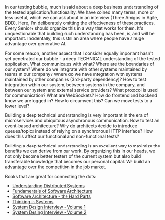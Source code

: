 In our testing bubble, much is said about a deep business understanding of the tested application/functionality. We have
coined many terms, more or less useful, which we can ask about in an interview (Three Amigos in Agile, BDD). Here, I'm
deliberately omitting the effectiveness of these practices. Every Senior+ should organize this in a way that works for
them. It's unquestionable that building such understanding has been, is, and will be important. Incidentally, this is
still an area where people have a huge advantage over generative AI.

For some reason, another aspect that I consider equally important hasn't yet penetrated our bubble - a deep TECHNICAL
understanding of the tested application. What communicates with what? Where are the boundaries of our system? Where do
we integrate with other systems maintained by teams in our company? Where do we have integration with systems maintained
by other companies (3rd-party dependency)? How to test integration within our system, between systems in the company,
and between our system and external service providers? What protocol is used for communication? What are WebSockets? How
do frontend and backend know we are logged in? How to circumvent this? Can we move tests to a lower level?

Building a deep technical understanding is very important in the era of microservices and ubiquitous asynchronous
communication. How to test an event-based architecture? Why do architects decide to introduce queues/topics instead of
relying on a synchronous HTTP interface? How does this affect our functional and non-functional tests?

Building a deep technical understanding is an excellent way to maximize the benefits we can derive from our work. By
organizing this in our heads, we not only become better testers of the current system but also build transferable
knowledge that becomes our personal capital. We build an advantage over the competition in the job market.

Books that are great for connecting the dots:
- [Understanding Distributed Systems](https://amzn.to/4d3hgOD)
- [Fundamentals of Software Architecture](https://amzn.to/3UBWwqd)
- [Software Architecture - the Hard Parts](https://amzn.to/3UrBR7V)
- [Thinking in Systems](https://amzn.to/4aIMLvQ)
- [System Design Interview - Volume 1](https://amzn.to/448eHGU)
- [System Desing Interview - Volume 2](https://amzn.to/4aIOTDJ)
 